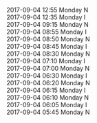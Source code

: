 2017-09-04 12:55 Monday  N  
2017-09-04 12:35 Monday  I  
2017-09-04 09:15 Monday  N  
2017-09-04 08:55 Monday  I  
2017-09-04 08:50 Monday  N  
2017-09-04 08:45 Monday  I  
2017-09-04 08:30 Monday  N  
2017-09-04 07:10 Monday  I  
2017-09-04 07:00 Monday  N  
2017-09-04 06:30 Monday  I  
2017-09-04 06:20 Monday  N  
2017-09-04 06:15 Monday  I  
2017-09-04 06:10 Monday  N  
2017-09-04 06:05 Monday  I  
2017-09-04 05:45 Monday  N  
